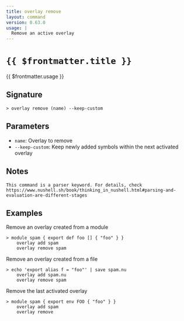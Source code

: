 ```yaml
---
title: overlay remove
layout: command
version: 0.63.0
usage: |
  Remove an active overlay
---
```


# `{{ $frontmatter.title }}`

<div style='white-space: pre-wrap;'>{{ $frontmatter.usage }}</div>

## Signature

```> overlay remove (name) --keep-custom```

## Parameters

 -  `name`: Overlay to remove
 -  `--keep-custom`: Keep newly added symbols within the next activated overlay

## Notes
```text
This command is a parser keyword. For details, check
https://www.nushell.sh/book/thinking_in_nushell.html#parsing-and-evaluation-are-different-stages
```
## Examples

Remove an overlay created from a module
```shell
> module spam { export def foo [] { "foo" } }
    overlay add spam
    overlay remove spam
```

Remove an overlay created from a file
```shell
> echo 'export alias f = "foo"' | save spam.nu
    overlay add spam.nu
    overlay remove spam
```

Remove the last activated overlay
```shell
> module spam { export env FOO { "foo" } }
    overlay add spam
    overlay remove
```
